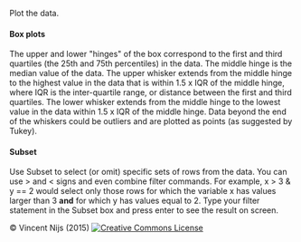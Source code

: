 Plot the data.

#### Box plots

The upper and lower "hinges" of the box correspond to the first and third quartiles (the 25th and 75th percentiles) in the data. The middle hinge is the median value of the data. The upper whisker extends from the middle hinge to the highest value in the data that is within 1.5 x IQR of the middle hinge, where IQR is the inter-quartile range, or distance between the first and third quartiles. The lower whisker extends from the middle hinge to the lowest value in the data within 1.5 x IQR of the middle hinge. Data beyond the end of the whiskers could be outliers and are plotted as points (as suggested by Tukey).

#### Subset

Use Subset to select (or omit) specific sets of rows from the data. You can use > and < signs and even combine filter commands. For example, x > 3 & y == 2 would select only those rows for which the variable x has values larger than 3 __and__ for which y has values equal to 2. Type your filter statement in the Subset box and press enter to see the result on screen.

&copy; Vincent Nijs (2015) <a rel="license" href="http://creativecommons.org/licenses/by-nc-sa/4.0/" target="_blank"><img alt="Creative Commons License" style="border-width:0" src="imgs/80x15.png" /></a>

